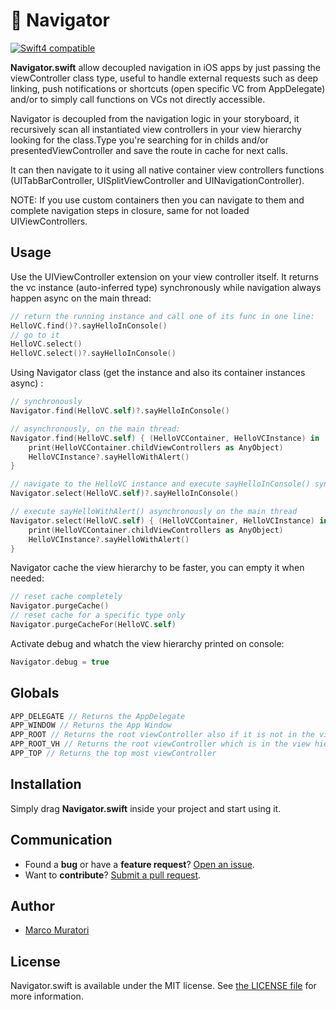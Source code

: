 # 🚣 Navigator

[![Swift4 compatible][Swift4Badge]][Swift4Link]

**Navigator.swift** allow decoupled navigation in iOS apps by just passing the viewController class type, 
useful to handle external requests such as deep linking, push notifications or shortcuts 
(open specific VC from AppDelegate) and/or to simply call functions on VCs not directly accessible. 

Navigator is decoupled from the navigation logic in your storyboard, it recursively scan all instantiated view controllers in your view hierarchy looking for the class.Type you're searching for in childs and/or presentedViewController and save the route in cache for next calls.

It can then navigate to it using all native container view controllers functions (UITabBarController, UISplitViewController and UINavigationController). 

NOTE:
If you use custom containers then you can navigate to them and complete navigation steps in closure, same for not loaded UIViewControllers.

## Usage

Use the UIViewController extension on your view controller itself.
It returns the vc instance (auto-inferred type) synchronously while navigation always happen async on the main thread:
```swift
// return the running instance and call one of its func in one line:
HelloVC.find()?.sayHelloInConsole()
// go to it
HelloVC.select()
HelloVC.select()?.sayHelloInConsole()
```

Using Navigator class (get the instance and also its container instances async) :
```swift
// synchronously
Navigator.find(HelloVC.self)?.sayHelloInConsole()

// asynchronously, on the main thread:
Navigator.find(HelloVC.self) { (HelloVCContainer, HelloVCInstance) in
    print(HelloVCContainer.childViewControllers as AnyObject)
    HelloVCInstance?.sayHelloWithAlert()
}

// navigate to the HelloVC instance and execute sayHelloInConsole() synchronously
Navigator.select(HelloVC.self)?.sayHelloInConsole()

// execute sayHelloWithAlert() asynchronously on the main thread
Navigator.select(HelloVC.self) { (HelloVCContainer, HelloVCInstance) in
    print(HelloVCContainer.childViewControllers as AnyObject)
    HelloVCInstance?.sayHelloWithAlert()
}
```

Navigator cache the view hierarchy to be faster, you can empty it when needed:
```swift
// reset cache completely
Navigator.purgeCache()
// reset cache for a specific type only
Navigator.purgeCacheFor(HelloVC.self)
```

Activate debug and whatch the view hierarchy printed on console:
```swift
Navigator.debug = true
```

## Globals
```swift
APP_DELEGATE // Returns the AppDelegate
APP_WINDOW // Returns the App Window
APP_ROOT // Returns the root viewController also if it is not in the view hierarchy
APP_ROOT_VH // Returns the root viewController which is in the view hierarchy
APP_TOP // Returns the top most viewController
```

## Installation

Simply drag **Navigator.swift** inside your project and start using it.

## Communication

- Found a **bug** or have a **feature request**? [Open an issue][].
- Want to **contribute**? [Submit a pull request][].

[Read the contributing guidelines]: ./CONTRIBUTING.md#contributing
[Ask on Stack Overflow]: http://stackoverflow.com/questions/tagged/Navigator
[Open an issue]: https://github.com/oblq/Navigator/issues/new
[Submit a pull request]: https://github.com/oblq/Navigator/fork


## Author

- [Marco Muratori](mailto:marcomrtr@gmail.com) 

## License

Navigator.swift is available under the MIT license. See [the LICENSE
file](./LICENSE.txt) for more information.


[Swift]: https://swift.org/

[Swift4Badge]: https://img.shields.io/badge/swift-4-orange.svg?style=flat
[Swift4Link]: https://developer.apple.com/swift/
